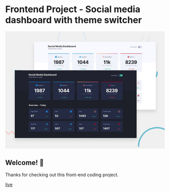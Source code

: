 # Frontend Project - Social media dashboard with theme switcher

![Design preview for the Social media dashboard with theme switcher coding challenge](./design/desktop-preview.jpg)

## Welcome! 👋

Thanks for checking out this front-end coding project.

[live](https://social-media-dashboard-with-switcher-536yrsltm.now.sh/) 
